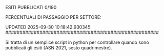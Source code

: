 ESITI PUBBLICATI 0/190 

PERCENTUALI DI PASSAGGIO PER SETTORE:

UPDATED 2025-09-30 10:18:42.930345
###################################################### 

Si tratta di un semplice script in python per controllare quando sono pubblicati gli esiti (ASN 2021, sesto quadrimestre).

